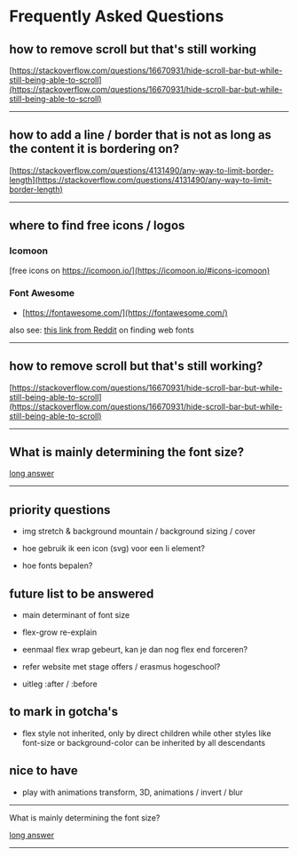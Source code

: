 # Frequently Asked Questions

## how to remove scroll but that's still working

[https://stackoverflow.com/questions/16670931/hide-scroll-bar-but-while-still-being-able-to-scroll](https://stackoverflow.com/questions/16670931/hide-scroll-bar-but-while-still-being-able-to-scroll)

---

## how to add a line / border that is not as long as the content it is bordering on?

[https://stackoverflow.com/questions/4131490/any-way-to-limit-border-length](https://stackoverflow.com/questions/4131490/any-way-to-limit-border-length)

---

## where to find free icons / logos

### Icomoon

[free icons on https://icomoon.io/](https://icomoon.io/#icons-icomoon)

### Font Awesome

- [https://fontawesome.com/](https://fontawesome.com/)

also see: [this link from Reddit](https://www.reddit.com/r/identifythisfont/comments/vicnxt/web_font_finding_tips/) on finding web fonts

---

## how to remove scroll but that's still working?

[https://stackoverflow.com/questions/16670931/hide-scroll-bar-but-while-still-being-able-to-scroll](https://stackoverflow.com/questions/16670931/hide-scroll-bar-but-while-still-being-able-to-scroll)

---

## What is mainly determining the font size?

[long answer](https://www.w3.org/TR/CSS2/fonts.html)

---

## priority questions

- img stretch & background mountain / background sizing / cover

- hoe gebruik ik een icon (svg) voor een li element?

- hoe fonts bepalen?

## future list to be answered

- main determinant of font size

- flex-grow re-explain

- eenmaal flex wrap gebeurt, kan je dan nog flex end forceren?

- refer website met stage offers / erasmus hogeschool?

- uitleg :after / :before

## to mark in gotcha's

- flex style not inherited, only by direct children while other styles like font-size or background-color can be inherited by all descendants

## nice to have

- play with animations transform, 3D, animations / invert / blur

---

What is mainly determining the font size?

[long answer](https://www.w3.org/TR/CSS2/fonts.html)

---